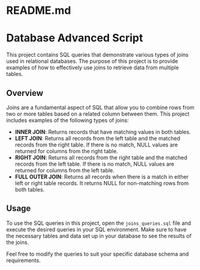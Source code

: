 # README.md

# Database Advanced Script

This project contains SQL queries that demonstrate various types of joins used in relational databases. The purpose of this project is to provide examples of how to effectively use joins to retrieve data from multiple tables.

## Overview

Joins are a fundamental aspect of SQL that allow you to combine rows from two or more tables based on a related column between them. This project includes examples of the following types of joins:

- **INNER JOIN**: Returns records that have matching values in both tables.
- **LEFT JOIN**: Returns all records from the left table and the matched records from the right table. If there is no match, NULL values are returned for columns from the right table.
- **RIGHT JOIN**: Returns all records from the right table and the matched records from the left table. If there is no match, NULL values are returned for columns from the left table.
- **FULL OUTER JOIN**: Returns all records when there is a match in either left or right table records. It returns NULL for non-matching rows from both tables.

## Usage

To use the SQL queries in this project, open the `joins_queries.sql` file and execute the desired queries in your SQL environment. Make sure to have the necessary tables and data set up in your database to see the results of the joins.

Feel free to modify the queries to suit your specific database schema and requirements.